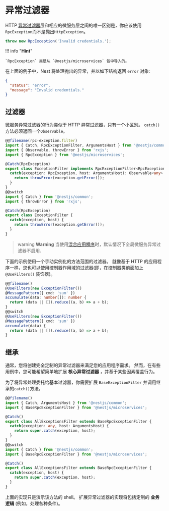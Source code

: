 # 异常过滤器

HTTP [异常过滤器](/exception-filters)层和相应的微服务层之间的唯一区别是，你应该使用`RpcException`而不是抛出`HttpException`。

```typescript
throw new RpcException('Invalid credentials.');
```

!!! info "**Hint**"

    `RpcException` 类是从 `@nestjs/microservices` 包中导入的。

在上面的例子中，Nest 将处理抛出的异常，并以如下结构返回 `error` 对象:

```json
{
  "status": "error",
  "message": "Invalid credentials."
}
```

## 过滤器

微服务异常过滤器的行为类似于 HTTP 异常过滤器，只有一个小区别。
`catch()`方法必须返回一个`Observable`。

```typescript
@@filename(rpc-exception.filter)
import { Catch, RpcExceptionFilter, ArgumentsHost } from '@nestjs/common';
import { Observable, throwError } from 'rxjs';
import { RpcException } from '@nestjs/microservices';

@Catch(RpcException)
export class ExceptionFilter implements RpcExceptionFilter<RpcException> {
  catch(exception: RpcException, host: ArgumentsHost): Observable<any> {
    return throwError(exception.getError());
  }
}
@@switch
import { Catch } from '@nestjs/common';
import { throwError } from 'rxjs';

@Catch(RpcException)
export class ExceptionFilter {
  catch(exception, host) {
    return throwError(exception.getError());
  }
}
```

> warning **Warning** 当使用[混合应用程序](/faq/hybrid-application)时，默认情况下全局微服务异常过滤器不启用.

下面的示例使用一个手动实例化的方法范围的过滤器。
就像基于 HTTP 的应用程序一样，您也可以使用控制器作用域的过滤器(即，在控制器类前面加上 `@UseFilters()` 装饰器)。

```typescript
@@filename()
@UseFilters(new ExceptionFilter())
@MessagePattern({ cmd: 'sum' })
accumulate(data: number[]): number {
  return (data || []).reduce((a, b) => a + b);
}
@@switch
@UseFilters(new ExceptionFilter())
@MessagePattern({ cmd: 'sum' })
accumulate(data) {
  return (data || []).reduce((a, b) => a + b);
}
```

## 继承

通常，您将创建完全定制的异常过滤器来满足您的应用程序需求。
然而，在有些用例中，您可能希望简单地扩展 **核心异常过滤器** ，并基于某些因素覆盖行为。

为了将异常处理委托给基本过滤器，你需要扩展 `BaseExceptionFilter` 并调用继承的`catch()`方法。

```typescript
@@filename()
import { Catch, ArgumentsHost } from '@nestjs/common';
import { BaseRpcExceptionFilter } from '@nestjs/microservices';

@Catch()
export class AllExceptionsFilter extends BaseRpcExceptionFilter {
  catch(exception: any, host: ArgumentsHost) {
    return super.catch(exception, host);
  }
}
@@switch
import { Catch } from '@nestjs/common';
import { BaseRpcExceptionFilter } from '@nestjs/microservices';

@Catch()
export class AllExceptionsFilter extends BaseRpcExceptionFilter {
  catch(exception, host) {
    return super.catch(exception, host);
  }
}
```

上面的实现只是演示该方法的 shell。
扩展异常过滤器的实现将包括定制的 **业务逻辑** (例如，处理各种条件)。
